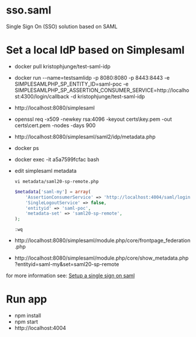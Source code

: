# sso.saml
Single Sign On (SSO) solution based on SAML

# Set a local IdP based on Simplesaml

* docker pull kristophjunge/test-saml-idp

* docker run --name=testsamlidp -p 8080:8080 -p 8443:8443 -e SIMPLESAMLPHP_SP_ENTITY_ID=saml-poc -e SIMPLESAMLPHP_SP_ASSERTION_CONSUMER_SERVICE=http://localhost:4300/login/callback -d kristophjunge/test-saml-idp

* http://localhost:8080/simplesaml

* openssl req -x509 -newkey rsa:4096 -keyout certs\key.pem -out certs\cert.pem -nodes -days 900

* http://localhost:8080/simplesaml/saml2/idp/metadata.php

* docker ps
* docker exec -it a5a7599fcfac bash

* edit simplesaml metadata
    ```
    vi metadata/saml20-sp-remote.php
    ```
    ```php
    $metadata['saml-my'] = array(
        'AssertionConsumerService' => 'http://localhost:4004/saml/login/callback',
        'SingleLogoutService' => false,
        'entityid' => 'saml-poc',
        'metadata-set' => 'saml20-sp-remote',
    );
    ```
    ```
    :wq
    ```
* http://localhost:8080/simplesaml/module.php/core/frontpage_federation.php
* http://localhost:8080/simplesaml/module.php/core/show_metadata.php?entityid=saml-my&set=saml20-sp-remote

for more information see: [Setup a single sign on saml](https://medium.com/disney-streaming/setup-a-single-sign-on-saml-test-environment-with-docker-and-nodejs-c53fc1a984c9)

# Run app
* npm install
* npm start
* http://localhost:4004